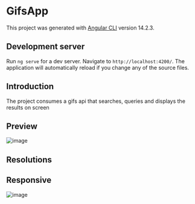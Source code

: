 # GifsApp

This project was generated with [Angular CLI](https://github.com/angular/angular-cli) version 14.2.3.

## Development server

Run `ng serve` for a dev server. Navigate to `http://localhost:4200/`. The application will automatically reload if you change any of the source files.

## Introduction
The project consumes a gifs api that searches, queries and displays the results on screen

## Preview
![image](https://github.com/Marlon-Quinde/Aplication-Angular-API-Giphy/assets/71990962/d46d32ff-d389-497e-8e12-b7b0f789a3bf)

## Resolutions
## Responsive
![image](https://github.com/Marlon-Quinde/Aplication-Angular-API-Giphy/assets/71990962/c99bf12b-58ad-4c6b-9784-daa2bc29d3f8)



